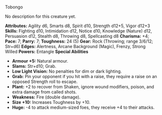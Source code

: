 Tobongo

No description for this creature yet.

**Attributes:** Agility d6, Smarts d8, Spirit d10, Strength d12+5, Vigor
d12+3
**Skills:** Fighting d10, Intimidation d12, Notice d10, Knowledge
(Nature) d12, Persuasion d12, Stealth d8, Throwing d8, Spellcasting d8
**Charisma:** +4; **Pace:** 7; **Parry:** 7; **Toughness:** 24 (5)
**Gear:** Rock (Throwing; range 3/6/12; Str+d6)
**Edges:** Alertness, Arcane Background (Magic), Frenzy, Strong Willed
**Powers:** Entangle
**Special Abilities**
- **Armour +5:** Natural armour.
- **Slams:** Str+d10; Grab.
- **Low Light Vision:** No penalties for dim or dark lighting.
- **Grab:** Pin your opponent if you hit with a raise, they require a
raise on an opposed Strength roll to escape.
- **Plant:** +2 to recover from Shaken, ignore wound modifiers, poison,
and extra damage from called shots.
- **Weakness:** Fire (double damage).
- **Size +10:** Increases Toughness by +10.
- **Huge:** -4 to attack medium-sized foes, they receive +4 to their
attacks.

